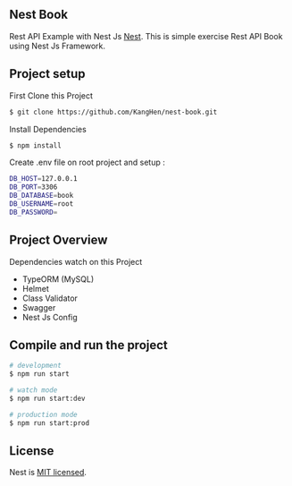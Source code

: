## Nest Book

Rest API Example with Nest Js [Nest](https://github.com/nestjs/nest). This is simple exercise Rest API Book using Nest Js Framework.

## Project setup

First Clone this Project

```bash
$ git clone https://github.com/KangHen/nest-book.git
```

Install Dependencies

```bash
$ npm install
```

Create .env file on root project and setup :
```bash
DB_HOST=127.0.0.1
DB_PORT=3306
DB_DATABASE=book
DB_USERNAME=root
DB_PASSWORD=
```


## Project Overview
Dependencies watch on this Project
- TypeORM (MySQL)
- Helmet
- Class Validator
- Swagger
- Nest Js Config

## Compile and run the project

```bash
# development
$ npm run start

# watch mode
$ npm run start:dev

# production mode
$ npm run start:prod
```

## License

Nest is [MIT licensed](https://github.com/nestjs/nest/blob/master/LICENSE).
